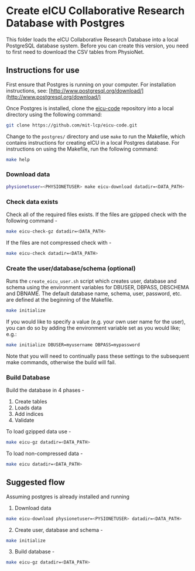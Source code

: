 # Create eICU Collaborative Research Database with Postgres

This folder loads the eICU Collaborative Research Database into a local PostgreSQL database system. Before you can create this version, you need to first need to download the CSV tables from PhysioNet.

## Instructions for use

First ensure that Postgres is running on your computer. For installation instructions, see: [http://www.postgresql.org/download/](http://www.postgresql.org/download/)

Once Postgres is installed, clone the [eicu-code](https://github.com/mit-lcp/eicu-code) repository into a local directory using the following command:

``` bash
git clone https://github.com/mit-lcp/eicu-code.git
```

Change to the ```postgres/``` directory and use ```make``` to run the Makefile, which contains instructions for creating eICU in a local Postgres database. For instructions on using the Makefile, run the following command:

``` bash
make help
```

### Download data
``` bash
physionetuser=<PHYSIONETUSER> make eicu-download datadir=<DATA_PATH>
```

### Check data exists

Check all of the required files exists.
If the files are gzipped check with the following command -
``` bash
make eicu-check-gz datadir=<DATA_PATH>
```

If the files are not compressed check with -
``` bash
make eicu-check datadir=<DATA_PATH>
```

### Create the user/database/schema (optional)

Runs the `create_eicu_user.sh` script which creates user, database and schema using the environment variables for DBUSER, DBPASS, DBSCHEMA and DBNAME. The default database name, schema, user, password, etc. are defined at the beginning of the Makefile.

``` bash
make initialize
```

If you would like to specify a value (e.g. your own user name for the user), you can do so by adding the environment variable set as you would like; e.g.:

```bash
make initialize DBUSER=myusername DBPASS=mypassword
```

Note that you will need to continually pass these settings to the subsequent make commands, otherwise the build will fail.

### Build Database

Build the database in 4 phases -
1. Create tables
2. Loads data
3. Add indices
4. Validate

To load gzipped data use -
``` bash
make eicu-gz datadir=<DATA_PATH>
```

To load non-compressed data -
``` bash
make eicu datadir=<DATA_PATH>
```

## Suggested flow

Assuming postgres is already installed and running

1. Download data
``` bash
make eicu-download physionetuser=<PYSIONETUSER> datadir=<DATA_PATH>
```
2. Create user, database and schema -
``` bash
make initialize
```
3. Build database -
``` bash
make eicu-gz datadir=<DATA_PATH>
```
